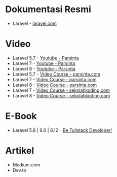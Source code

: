 # Dokumentasi Resmi
- Laravel - [laravel.com](https://laravel.com/docs/master)
# Video
- Laravel 5.7 - [Youtube - Parsinta](https://www.youtube.com/watch?v=tLWGQN6f8UY&list=PLRKMmwY3-5Mz8iTotz0SgOl9_kpCvkR1w)
- Laravel 7 - [Youtube - Parsinta](https://www.youtube.com/watch?v=ucV7ynY4M8A&list=PLRKMmwY3-5MxfIKTn_wZ49XlplwHtz1AV)
- Laravel 8 - [Youtube - Parsinta](https://www.youtube.com/watch?v=tqb8umRITB0&list=PLRKMmwY3-5MwADhthqRaewl-7e7AhjpP8)
- Laravel 5.7 - [Video Course - parsinta.com](https://parsinta.com/series/belajar-laravel-57-dari-awal-yuk)
- Laravel 7 - [Video Course - parsinta.com](https://parsinta.com/series/belajar-laravel-7-dari-awal-1587020073)
- Laravel 8 - [Video Course - parsinta.com](https://parsinta.com/series/belajar-laravel-8-dari-awal-ign7z)
- Laravel 7 - [Video Course - sekolahkoding.com](https://sekolahkoding.com/kelas/belajar-laravel-7x)
- Laravel 8 - [Video Course - sekolahkoding.com](https://sekolahkoding.com/kelas/yang-baru-di-laravel-8)

# E-Book
- Laravel 5.8 | 6.0 | 8.12 - [Be Fullstack Developer!](https://buku-laravel-vue.com/)

# Artikel
- Medium.com
- Dev.to